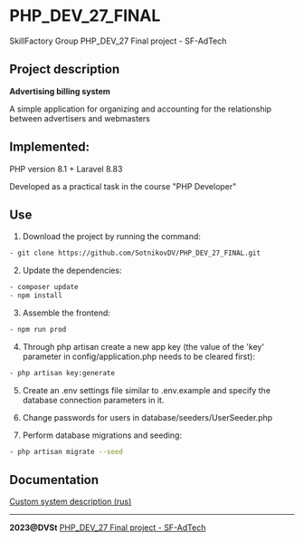 # PHP_DEV_27_FINAL
SkillFactory Group PHP_DEV_27 Final project - SF-AdTech

## Project description 

**Advertising billing system**

A simple application for organizing and accounting for the relationship between advertisers and webmasters

## Implemented:

PHP version 8.1 + Laravel 8.83

Developed as a practical task in the course "PHP Developer"


## Use

1. Download the project by running the command:
``` bash
- git clone https://github.com/SotnikovDV/PHP_DEV_27_FINAL.git
```

2. Update the dependencies:
``` bash
- composer update
- npm install
```

3. Assemble the frontend:
``` bash
- npm run prod
```

4. Through php artisan create a new app key (the value of the 'key' parameter in config/application.php needs to be cleared first):
``` bash
- php artisan key:generate
```

5. Create an .env settings file similar to .env.example and specify the database connection parameters in it.

6. Change passwords for users in database/seeders/UserSeeder.php

7. Perform database migrations and seeding:
``` bash
- php artisan migrate --seed
```

## Documentation 

[Custom system description (rus)](description.md)

***
**2023@DVSt** [PHP_DEV_27 Final project - SF-AdTech](https://github.com/SotnikovDV/PHP_DEV_27_FINAL.git)